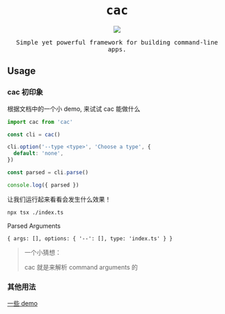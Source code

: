 <h1 align="center"><samp>cac</samp></h1>

<p align="center"><a href="https://github.com/cacjs/cac"><img src="https://img.shields.io/badge/-Github-black.svg" /></a></p>

<p align="center"><samp>Simple yet powerful framework for building command-line apps.</samp></p>

## Usage

### cac 初印象

根据文档中的一个小 demo, 来试试 cac 能做什么

```ts
import cac from 'cac'

const cli = cac()

cli.option('--type <type>', 'Choose a type', {
  default: 'none',
})

const parsed = cli.parse()

console.log({ parsed })

```

让我们运行起来看看会发生什么效果！

```bash
npx tsx ./index.ts
```

Parsed Arguments

```
{ args: [], options: { '--': [], type: 'index.ts' } }
```

> 一个小猜想：
>
> cac 就是来解析 command arguments 的

### 其他用法

[一些 demo](./usage.md)